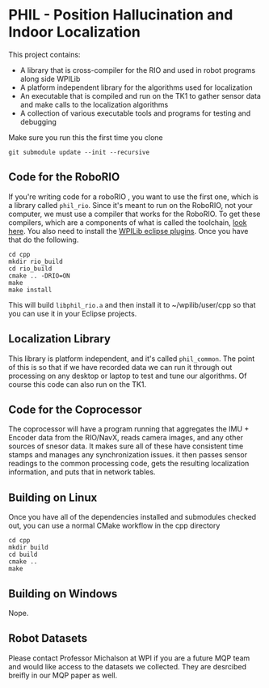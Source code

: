 # PHIL - Position Hallucination and Indoor Localization

This project contains:

 - A library that is cross-compiler for the RIO and used in robot programs along side WPILib
 - A platform independent library for the algorithms used for localization
 - An executable that is compiled and run on the TK1 to gather sensor data and make calls to the localization algorithms
 - A collection of various executable tools and programs for testing and debugging

Make sure you run this the first time you clone

    git submodule update --init --recursive
    

## Code for the RoboRIO

If you're writing code for a roboRIO , you want to use the first one, which is a library called `phil_rio`. Since it's meant to run on the RoboRIO, not your computer, we must use a compiler that works for the RoboRIO. To get these compilers, which are a components of what is called the toolchain, [look here](http://first.wpi.edu/FRC/roborio/toolchains/). You also need to install the [WPILib eclipse plugins](http://lmgtfy.com/?q=wpilib+eclipse+plugins). Once you have that do the following.

    cd cpp
    mkdir rio_build
    cd rio_build
    cmake .. -DRIO=ON
    make
    make install

This will build `libphil_rio.a` and then install it to ~/wpilib/user/cpp so that you can use it in your Eclipse projects.


## Localization Library

This library is platform independent, and it's called `phil_common`. The point of this is so that if we have recorded data we can run it through out processing on any desktop or laptop to test and tune our algorithms. Of course this code can also run on the TK1.

## Code for the Coprocessor

The coprocessor will have a program running that aggregates the IMU + Encoder data from the RIO/NavX, reads camera images, and any other sources of snesor data. It makes sure all of these have consistent time stamps and manages any synchronization issues. it then passes sensor readings to the common processing code, gets the resulting localization information, and puts that in network tables.

## Building on Linux

Once you have all of the dependencies installed and submodules checked out, you can use a normal CMake workflow in the cpp directory

    cd cpp
    mkdir build
    cd build
    cmake ..
    make

## Building on Windows


Nope.

## Robot Datasets

Please contact Professor Michalson at WPI if you are a future MQP team and would like access to the datasets we collected. They are desrcibed breifly in our MQP paper as well.
